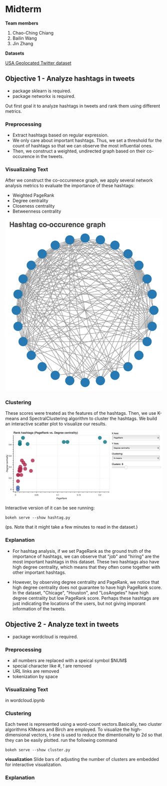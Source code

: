 # Midterm

**Team members**
1. Chao-Ching Chiang
2. Bailin Wang
3. Jin Zhang

**Datasets**

[USA Geolocated Twitter dataset](http://followthehashtag.com/datasets/free-twitter-dataset-usa-200000-free-usa-tweets/)



## Objective 1 - Analyze hashtags in tweets

* package sklearn is required.
* package networkx is required.

Out first goal it to analyze hashtags in tweets and rank them using different metrics.

### Preprocessing

* Extract hashtags based on regular expression.
* We only care about important hashtags. Thus, we set a threshold for the count of hashtags so that we can observe the most influential ones.
* Then, we construct a weighted, undirected graph based on their co-occurence in the tweets.

### Visualizaing Text

After we construct the co-occurenece graph, we apply several network analysis metrics to evaluate the importance of these hashtags:
* Weighted PageRank
* Degree centrality
* Closeness centrality
* Betweenness centrality

![alt text](https://github.com/DerekChiangTW/CS690V-Visual-Analytics/blob/master/Midterm/src/images/hashtag_graph.png "")

### Clustering

These scores were treated as the features of the hashtags. Then, we use K-means and SpectralClustering algorithm to cluster the hashtags. We build an interactive scatter plot to visualize our results.

![alt text](https://github.com/DerekChiangTW/CS690V-Visual-Analytics/blob/master/Midterm/src/images/hashtag_scatter.png "")

Interactive version of it can be see running:

    bokeh serve --show hashtag.py
        
(ps. Note that it might take a few minutes to read in the dataset.)


### Explanation

* For hashtag analysis, if we set PageRank as the ground truth of the importance of hashtags, we can observe that "job" and "hiring" are the most important hashtags in this dataset. These two hashtags also have high degree centrality, which means that they often come together with other important hashtags.

* However, by observing degree centrality and PageRank, we notice that high degree centrality does not guarantee to have high PageRank score. In the dataset, "Chicage", "Houston", and "LosAngeles" have high degree centrality but low PageRank score. Perhaps these hashtags are just indicating the locations of the users, but not giving imporant information of the tweets.


## Objective 2 - Analyze text in tweets
* package wordcloud is required.

### Preprocessing 

* all numbers are replaced with a speical symbol \$NUM\$
* special character like #, ! are removed
* URL links are removed
* tokenization by space

### Visualizaing Text

in wordcloud.ipynb

### Clustering

Each tweet is represented using a word-count vectors.Basically, two cluster algorithms KMeans and Birch are employed. To visualize the high-dimensional vectors, t-sne is used to reduce the dimentionality to 2d so that they can be easily plotted.
run the following command

	bokeh serve --show cluster.py

**visualization**
Slide bars of adjusting the number of clusters are embedded for interactive visualization.

### Explanation

